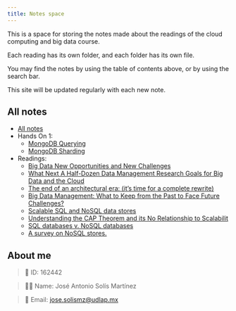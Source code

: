 ```yaml
---
title: Notes space
---
```

This is a space for storing the notes made about the readings of the cloud computing and big data course.

Each reading has its own folder, and each folder has its own file.

You may find the notes by using the table of contents above, or by using the search bar.

This site will be updated regularly with each new note.

## All notes

* [All notes](/notes)
* Hands On 1:
    * [MongoDB Querying](/notes/Hands-On-1-MongoDB-Querying.pdf)
    * [MongoDB Sharding](/notes/Hands-On-1-MongoDB-Sharding.pdf)
* Readings:
    * [Big Data New Opportunities and New Challenges](/notes/Big-Data-New-Opportunities-and-New-Challenges/Big-Data-New-Opportunities-and-New-Challenges.md)
    * [What Next A Half-Dozen Data Management Research Goals for Big Data and the Cloud](/notes/What-Next-A-Half-Dozen-Data-Management-Research-Goals-for-Big-Data-and-the-Cloud/What-Next-A-Half-Dozen-Data-Management-Research-Goals-for-Big-Data-and-the-Cloud.md)
    * [The end of an architectural era: (it’s time for a complete rewrite)](/notes/Big-Data-New-Opportunities-and-New-Challenges/Big-Data-New-Opportunities-and-New-Challenges.md)
    * [Big Data Management: What to Keep from the Past to Face Future Challenges?](/notes/What-Next-A-Half-Dozen-Data-Management-Research-Goals-for-Big-Data-and-the-Cloud/What-Next-A-Half-Dozen-Data-Management-Research-Goals-for-Big-Data-and-the-Cloud.md)
    * [Scalable SQL and NoSQL data stores](/notes/Big-Data-New-Opportunities-and-New-Challenges/Big-Data-New-Opportunities-and-New-Challenges.md)
    * [Understanding the CAP Theorem and its No Relationship to Scalabilit](/notes/What-Next-A-Half-Dozen-Data-Management-Research-Goals-for-Big-Data-and-the-Cloud/What-Next-A-Half-Dozen-Data-Management-Research-Goals-for-Big-Data-and-the-Cloud.md)
    * [SQL databases v. NoSQL databases](/notes/Big-Data-New-Opportunities-and-New-Challenges/Big-Data-New-Opportunities-and-New-Challenges.md)
    * [A survey on NoSQL stores.](/notes/What-Next-A-Half-Dozen-Data-Management-Research-Goals-for-Big-Data-and-the-Cloud/What-Next-A-Half-Dozen-Data-Management-Research-Goals-for-Big-Data-and-the-Cloud.md)


## About me

> 🔢 ID: 162442

> 👨‍💻 Name: José Antonio Solís Martínez

> 📧 Email: jose.solismz@udlap.mx